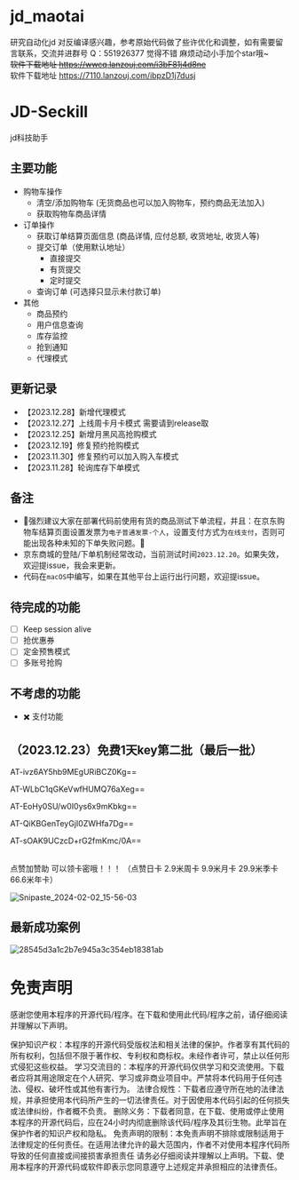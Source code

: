 # jd_maotai
研究自动化jd 对反编译感兴趣，参考原始代码做了些许优化和调整，如有需要留言联系，交流并进群号 Q：551926377 觉得不错 麻烦动动小手加个star哦~
<br>
~~软件下载地址  https://wwcq.lanzouj.com/i3bF81j4d8ne~~
<br>
软件下载地址 https://7110.lanzouj.com/ibpzD1j7dusj

# JD-Seckill
jd科技助手
## 主要功能
- 购物车操作
  - 清空/添加购物车 (无货商品也可以加入购物车，预约商品无法加入)
  - 获取购物车商品详情
- 订单操作
  - 获取订单结算页面信息 (商品详情, 应付总额, 收货地址, 收货人等)
  - 提交订单（使用默认地址）
    - 直接提交
    - 有货提交
    - 定时提交
  - 查询订单 (可选择只显示未付款订单)
- 其他
  - 商品预约
  - 用户信息查询
  - 库存监控
  - 抢到通知
  - 代理模式

## 更新记录
- 【2023.12.28】新增代理模式
- 【2023.12.27】上线周卡月卡模式 需要请到release取
- 【2023.12.25】新增月黑风高抢购模式
- 【2023.12.19】修复预约抢购模式
- 【2023.11.30】修复预约可以加入购入车模式
- 【2023.11.28】轮询库存下单模式

## 备注

- 🌟强烈建议大家在部署代码前使用有货的商品测试下单流程，并且：在京东购物车结算页面设置发票为`电子普通发票-个人`，设置支付方式为`在线支付`，否则可能出现各种未知的下单失败问题。🌟
- 京东商城的登陆/下单机制经常改动，当前测试时间`2023.12.20`。如果失效，欢迎提issue，我会来更新。
- 代码在`macOS`中编写，如果在其他平台上运行出行问题，欢迎提issue。

## 待完成的功能

- [ ] Keep session alive
- [ ] 抢优惠券
- [ ] 定金预售模式
- [ ] 多账号抢购

## 不考虑的功能

- ✖️ 支付功能

## （2023.12.23）免费1天key第二批（最后一批）


AT-ivz6AY5hb9MEgURiBCZ0Kg==

AT-WLbC1qGKeVwfHUMQ76aXeg==

AT-EoHy0SU/w0I0ys6x9mKbkg==

AT-QiKBGenTeyGjI0ZWHfa7Dg==

AT-sOAK9UCzcD+rG2fmKmc/0A==

<br>
点赞加赞助 可以领卡密哦！！！
（点赞日卡 2.9米周卡 9.9米月卡 29.9米季卡 66.6米年卡）

<br/>

![Snipaste_2024-02-02_15-56-03](https://github.com/327078466/jd_maotai/assets/88604688/b1384be4-c0e8-411f-9c26-2ddfacee1ab8)

## 最新成功案例
![28545d3a1c2b7e945a3c354eb18381ab](https://github.com/327078466/jd_maotai/assets/88604688/0e8af0d8-ea62-4a88-a623-6390313a8713)


# 免责声明
感谢您使用本程序的开源代码/程序。在下载和使用此代码/程序之前，请仔细阅读并理解以下声明。

保护知识产权：本程序的开源代码受版权法和相关法律的保护。作者享有其代码的所有权利，包括但不限于著作权、专利权和商标权。未经作者许可，禁止以任何形式侵犯这些权益。
学习交流目的：本程序的开源代码仅供学习和交流使用。下载者应将其用途限定在个人研究、学习或非商业项目中。严禁将本代码用于任何违法、侵权、破坏性或其他有害行为。
法律合规性：下载者应遵守所在地的法律法规，并承担使用本代码所产生的一切法律责任。对于因使用本代码引起的任何损失或法律纠纷，作者概不负责。
删除义务：下载者同意，在下载、使用或停止使用本程序的开源代码后，应在24小时内彻底删除该代码/程序及其衍生物。此举旨在保护作者的知识产权和隐私。
免责声明的限制：本免责声明不排除或限制适用于法律规定的任何责任。在适用法律允许的最大范围内，作者不对使用本程序代码所导致的任何直接或间接损害承担责任
请务必仔细阅读并理解以上声明。下载、使用本程序的开源代码或软件即表示您同意遵守上述规定并承担相应的法律责任。
